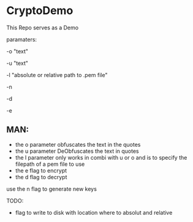 # CryptoDemo
This Repo serves as a Demo

paramaters: 

-o "text"

-u "text"

-l "absolute or relative path to .pem file"

-n

-d

-e

MAN:
--
- the o parameter obfuscates the text in the quotes
- the u parameter DeObfuscates the text in quotes
- the l parameter only works in combi with u or o and is to specify the filepath of a pem file to use
- the e flag to encrypt
- the d flag to decrypt

use the n flag to generate new keys

TODO: 

- flag to write to disk with location where to absolut and relative
